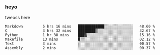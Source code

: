 ### heyo
tweoss here

<!--START_SECTION:waka-->

```text
Markdown         5 hrs 16 mins   ████████████░░░░░░░░░░░░░   48.60 %
C                3 hrs 32 mins   ████████▒░░░░░░░░░░░░░░░░   32.67 %
Python           1 hr 38 mins    ███▓░░░░░░░░░░░░░░░░░░░░░   15.16 %
Makefile         13 mins         ▓░░░░░░░░░░░░░░░░░░░░░░░░   02.12 %
Text             3 mins          ░░░░░░░░░░░░░░░░░░░░░░░░░   00.57 %
Assembly         2 mins          ░░░░░░░░░░░░░░░░░░░░░░░░░   00.37 %
```

<!--END_SECTION:waka-->

<!--
**Tweoss/tweoss** is a ✨ _special_ ✨ repository because its `README.md` (this file) appears on your GitHub profile.

Here are some ideas to get you started:

- 🔭 I’m currently working on ...
- 🌱 I’m currently learning ...
- 👯 I’m looking to collaborate on ...
- 🤔 I’m looking for help with ...
- 💬 Ask me about ...
- 📫 How to reach me: ...
- 😄 Pronouns: ...
- ⚡ Fun fact: ...
-->
